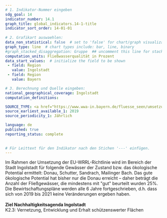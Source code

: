 ```yaml
---
# 1. Indikator-Nummer eingeben 
sdg_goal: 14 
indicator_number: 14.1
graph_title: global_indicators.14-1-title
indicator_sort_order: 14-01-01
 
# 2. Grafikart auswaehlen: 
data_non_statistical: false  # set to 'false' for chart/graph visualization 
graph_type: line  # chart types include: bar, line, binary 
#graph_stacked_disaggregation: Gruppe  ## uncomment this line for stacked bars. eplace 'Geschlecht' with the field of aggregation. 
computation_units: Fließwasserqualität in Prozent
data_start_values:  # initialize the field to be shown  
 - field: Region 
   value: Ingolstadt 
 - field: Region 
   value: Bayern 

# 3. Berechnung und Quelle eingeben: 
national_geographical_coverage: Ingolstadt 
computation_definitions: 

SOURCE_TYPE: <a href="https://www.wwa-in.bayern.de/fluesse_seen/umsetzungskonzepte_wrrl/index.htm">Wasserwirtschaftsamt Ingolstadt</a>  # data source  
source_earliest_available_1: 2019
source_periodicity_1: Jährlich

language: de   
published: true 
reporting_status: complete
 
 
# Für Leittext für den Indikator nach den Stichen '---' einfügen. 
---
```

Im Rahmen der Umsetzung der EU-WRRL-Richtlinie wird im Bereich der Stadt Ingolstadt für folgende Gewässer der Zustand bzw. das ökologische Potential ermittelt:
Donau, Schutter, Sandrach, Mailinger Bach. Das gute ökologische Potential hat bisher nur die Donau erreicht – daher beträgt die Anzahl der Fließgewässer, die mindestens mit "gut" beurteilt wurden 25%. Die Bewirtschaftungspläne werden alle 6 Jahre fortgeschrieben, d.h. dass sich von 2019 bis 2021 keine Veränderungen ergeben haben. <br>
<br>
<b>Ziel Nachhaltigkeitsagenda Ingolstadt</b><br>
K2.3: Vernetzung, Entwicklung und Erhalt schützenswerter Flächen
